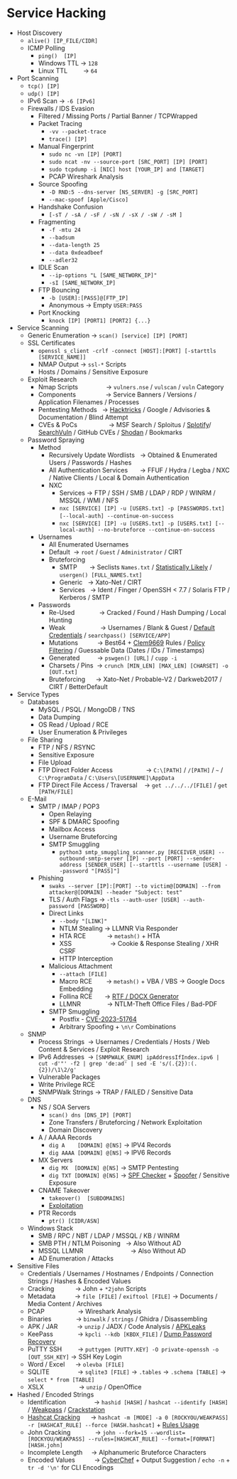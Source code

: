# Service Hacking
*   Host Discovery
    *   `alive() [IP_FILE/CIDR]`
    *   ICMP Polling
        *   `ping()  [IP]`
        *   Windows TTL → `128`
        *   Linux TTL         → `64`
*   Port Scanning
    *   `tcp() [IP]`
    *   `udp() [IP]`
    *   IPv6 Scan → `-6 [IPv6]`
    *   Firewalls / IDS Evasion
        *   Filtered / Missing Ports / Partial Banner / TCPWrapped
        *   Packet Tracing
            *   `-vv --packet-trace` 
            *   `trace() [IP]`
        *   Manual Fingerprint
            *   `sudo nc -vn [IP] [PORT]`
            *   `sudo ncat -nv --source-port [SRC_PORT] [IP] [PORT]`
            *   `sudo tcpdump -i [NIC] host [YOUR_IP] and [TARGET]`
            *   PCAP Wireshark Analysis
        *   Source Spoofing
            *   `-D RND:5 --dns-server [NS_SERVER] -g [SRC_PORT]`
            *   `--mac-spoof [Apple/Cisco]`
        *   Handshake Confusion
            *   `[-sT / -sA / -sF / -sN / -sX / -sW / -sM ]`
        *   Fragmenting
            *   `-f -mtu 24`
            *   `--badsum` 
            *   `--data-length 25`
            *   `--data 0xdeadbeef`
            *   `--adler32`
        *   IDLE Scan
            *   `--ip-options "L [SAME_NETWORK_IP]"`
            *   `-sI [SAME_NETWORK_IP]`
        *   FTP Bouncing
            *   `-b [USER]:[PASS]@[FTP_IP]`
            *   Anonymous → Empty `USER:PASS`
        *   Port Knocking
            *   `knock [IP] [PORT1] [PORT2] {...}`
*   Service Scanning
    *   Generic Enumeration → `scan() [service] [IP] [PORT]`
    *   SSL Certificates
        *   `openssl s_client -crlf -connect [HOST]:[PORT] [-starttls [SERVICE_NAME]]`
        *   NMAP Output → `ssl-*` Scripts
        *   Hosts / Domains / Sensitive Exposure
    *   Exploit Research
        *   Nmap Scripts                → `vulners.nse` / `vulscan` / `vuln` Category
        *   Components                 → Service Banners / Versions / Application Filenames / Processes
        *   Pentesting Methods   → [Hacktricks](https://book.hacktricks.xyz/network-services-pentesting/pentesting-web) / Google / Advisories & Documentation / Blind Attempt
        *   CVEs & PoCs                  → MSF Search / Sploitus / [Splotify](https://sploitify.haxx.it/#)/ [SearchVuln](https://search-vulns.com/) / GitHub CVEs / [Shodan](https://exploits.shodan.io/welcome) / Bookmarks
    *   Password Spraying
        *   Method
            *   Recursively Update Wordlists   → Obtained & Enumerated Users / Passwords / Hashes
            *   All Authentication Services       → FFUF / Hydra / Legba / NXC / Native Clients / Local & Domain Authentication
            *   NXC 
                *   Services → FTP / SSH / SMB / LDAP / RDP / WINRM / MSSQL / WMI / NFS
                *   `nxc [SERVICE] [IP] -u [USERS.txt] -p [PASSWORDS.txt] [--local-auth] --continue-on-success`                        
                *   `nxc [SERVICE] [IP] -u [USERS.txt] -p [USERS.txt] [--local-auth] --no-bruteforce --continue-on-success`
        *   Usernames
            *   All Enumerated Usernames
            *   Default  → `root` / `Guest` / `Administrator` / CIRT
            *   Bruteforcing
                *   SMTP       → Seclists `Names.txt` / [Statistically Likely](https://github.com/insidetrust/statistically-likely-usernames) / `usergen() [FULL_NAMES.txt]`
                *   Generic   → Xato-Net / CIRT
                *   Services   → Ident / Finger / OpenSSH < 7.7 / Solaris FTP / Kerberos / SMTP
        *   Passwords
            *   Re-Used              → Cracked / Found / Hash Dumping / Local Hunting
            *   Weak                    → Usernames / Blank & Guest / [Default Credentials](https://book.hacktricks.xyz/generic-methodologies-and-resources/brute-force#default-credentials) / `searchpass() [SERVICE/APP]`
            *   Mutations           → Best64 + [Clem9669](https://github.com/clem9669/hashcat-rule) Rules / [Policy Filtering](https://academy.hackthebox.com/module/57/section/506) / Guessable Data (Dates / IDs / Timestamps)
            *   Generated          → `pswgen() [URL]` / `cupp -i`
            *   Charsets / Pins  → `crunch [MIN_LEN] [MAX_LEN] [CHARSET] -o [OUT.txt]`
            *   Bruteforcing      → Xato-Net / Probable-V2 / Darkweb2017 / CIRT / BetterDefault
*   Service Types
    *   Databases
        *   MySQL / PSQL / MongoDB / TNS
        *   Data Dumping
        *   OS Read / Upload / RCE
        *   User Enumeration & Privileges
    *   File Sharing
        *   FTP / NFS / RSYNC
        *   Sensitive Exposure
        *   File Upload
        *   FTP Direct Folder Access                   → `C:\[PATH]` / `/[PATH]` / `~` / `C:\ProgramData` / `C:\Users\[USERNAME]\AppData` 
        *   FTP Direct File Access / Traversal    → `get ../../../[FILE]` / `get [PATH/FILE]`
    *   E-Mail
        *   SMTP / IMAP / POP3
            *   Open Relaying 
            *   SPF & DMARC Spoofing
            *   Mailbox Access
            *   Username Bruteforcing
            *   SMTP Smuggling
                *   `python3 smtp_smuggling_scanner.py [RECEIVER_USER] --outbound-smtp-server [IP] --port [PORT] --sender-address [SENDER_USER] [--starttls --username [USER] --password "[PASS]"]`
        *   Phishing
            *   `swaks --server [IP]:[PORT] --to victim@[DOMAIN] --from attacker@[DOMAIN] --header "Subject: test"`
            *   TLS / Auth Flags → `-tls --auth-user [USER] --auth-password [PASSWORD]`
            *   Direct Links
                *   `--body "[LINK]"`
                *   NTLM Stealing → LLMNR Via Responder
                *   HTA RCE            → `metash()` + HTA
                *   XSS                      → Cookie & Response Stealing / XHR CSRF
                *   HTTP Interception
            *   Malicious Attachment
                *   `--attach [FILE]`
                *   Macro RCE        → `metash()` + VBA / VBS → Google Docs Embedding
                *   Follina RCE       → [RTF / DOCX Generator](https://github.com/maxgestic/Follina-Generator)
                *   LLMNR               → NTLM-Theft Office Files / Bad-PDF
            *   SMTP Smuggling
                *   Postfix - [CVE-2023-51764](https://nvd.nist.gov/vuln/detail/cve-2023-51764)
                *   Arbitrary Spoofing + `\n\r` Combinations
    *   SNMP
        *   Process Strings  → Usernames / Credentials / Hosts / Web Content & Services / Exploit Research
        *   IPv6 Addresses  → `[SNMPWALK_ENUM] ipAddressIfIndex.ipv6 | cut -d'"' -f2 | grep 'de:ad' | sed -E 's/(.{2}):(.{2})/\1\2/g'`
        *   Vulnerable Packages
        *   Write Privilege RCE
        *   SNMPWalk Strings → TRAP / FAILED / Sensitive Data
    *   DNS
        *   NS / SOA Servers
            *   `scan() dns [DNS_IP] [PORT]`
            *   Zone Transfers / Bruteforcing / Network Exploitation
            *   Domain Discovery
        *   A / AAAA Records
            *   `dig A    [DOMAIN] @[NS]` → IPV4 Records
            *   `dig AAAA [DOMAIN] @[NS]` → IPV6 Records
        *   MX Servers
            *   `dig MX  [DOMAIN] @[NS]` → SMTP Pentesting
            *   `dig TXT [DOMAIN] @[NS]` → [SPF Checker](https://caniphish.com/free-phishing-tools/email-spoofing-test) + [Spoofer](https://emkei.cz/) / Sensitive Exposure
        *   CNAME Takeover
            *   `takeover()  [SUBDOMAINS]`
            *   [Exploitation](https://github.com/EdOverflow/can-i-take-over-xyz) 
        *   PTR Records
            *   `ptr() [CIDR/ASN]`
    *   Windows Stack
        *   SMB / RPC / NBT / LDAP / MSSQL / KB / WINRM
        *   SMB PTH / NTLM Poisoning   → Also Without AD
        *   MSSQL LLMNR                           → Also Without AD
        *   AD Enumeration / Attacks
*   Sensitive Files
    *   Credentials / Usernames / Hostnames / Endpoints / Connection Strings / Hashes & Encoded Values
    *   Cracking            → John + `*2john` Scripts
    *   Metadata           → `file [FILE]` / `exiftool [FILE]` → Documents / Media Content / Archives
    *   PCAP                   → Wireshark Analysis
    *   Binaries              → `binwalk` / `strings` / Ghidra / Disassembling
    *   APK / JAR           → `unzip` / JADX / Code Analysis / [APKLeaks](https://github.com/dwisiswant0/apkleaks)
    *   KeePass              → `kpcli --kdb [KBDX_FILE]` / [Dump Password Recovery](https://0xdf.gitlab.io/2024/02/10/htb-keeper.html#)
    *   PuTTY SSH         → `puttygen [PUTTY.KEY] -O private-openssh -o [OUT_SSH_KEY]` → SSH Key Login
    *   Word / Excel      → `olevba [FILE]`
    *   SQLITE                → `sqlite3 [FILE]` → `.tables` → `.schema [TABLE]` → `select * from [TABLE]`
    *   XSLX                    → `unzip` / OpenOffice
*   Hashed / Encoded Strings
    *   Identification                → `hashid [HASH]` / `hashcat --identify [HASH]` / [Weakpass](https://weakpass.com/tools/lookup) / [Crackstation](https://crackstation.net/) 
    *   [Hashcat Cracking](https://github.com/unstable-deadlock/brashendeavours.gitbook.io/blob/master/pentesting-cheatsheets/hashcat-hash-modes.md)      → `hashcat -m [MODE] -a 0 [ROCKYOU/WEAKPASS] -r [HASHCAT_RULE] --force [HASH.hashcat]` + [Rules Usage](https://github.com/NotSoSecure/password_cracking_rules)
    *   John Cracking              → `john --fork=15 --wordlist=[ROCKYOU/WEAKPASS] --rules=[HASHCAT_RULE] --format=[FORMAT] [HASH.john]`
    *   Incomplete Length     → Alphanumeric Bruteforce Characters
    *   Encoded Values           → [CyberChef](https://gchq.github.io/CyberChef/) + Output Suggestion / `echo -n` + `tr -d '\n'` for CLI Encodings